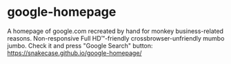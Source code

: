 # google-homepage
A homepage of google.com recreated by hand for monkey business-related reasons.
Non-responsive Full HD™-friendly crossbrowser-unfriendly mumbo jumbo.
Check it and press "Google Search" button: https://snakecase.github.io/google-homepage/